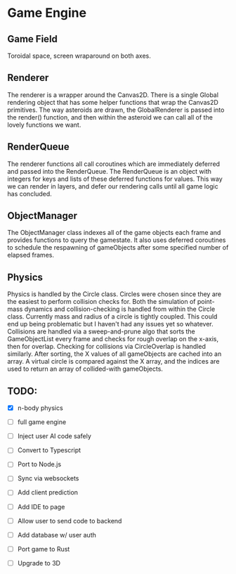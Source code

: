 # Game Engine 

## Game Field

Toroidal space, screen wraparound on both axes. 

## Renderer

The renderer is a wrapper around the Canvas2D. There is a single Global rendering object that has some helper functions that wrap
the Canvas2D primitives. The way asteroids are drawn, the GlobalRenderer is passed into the render() function, and then within the asteroid
we can call all of the lovely functions we want.

## RenderQueue

The renderer functions all call coroutines which are immediately deferred and passed into the RenderQueue. The RenderQueue is an object with integers
for keys and lists of these deferred functions for values. This way we can render in layers, and defer our rendering calls until all game logic has concluded.

## ObjectManager

The ObjectManager class indexes all of the game objects each frame and provides functions to query the gamestate. It also uses deferred coroutines to 
schedule the respawning of gameObjects after some specified number of elapsed frames. 

## Physics

Physics is handled by the Circle class. Circles were chosen since they are the easiest to perform collision checks for. Both the simulation of point-mass dynamics and collision-checking is handled from within the Circle class. Currently mass and radius of a circle is tightly coupled. This could end up being problematic but I 
haven't had any issues yet so whatever. Collisions are handled via a sweep-and-prune algo that sorts the GameObjectList every frame and checks for rough overlap on the x-axis, 
then for overlap. Checking for collisions via CircleOverlap is handled similarly. After sorting, the X values of all gameObjects are cached into an array. A virtual
circle is compared against the X array, and the indices are used to return an array of collided-with gameObjects.

## TODO:

- [x] n-body physics
- [ ] full game engine
- [ ] Inject user AI code safely
- [ ] Convert to Typescript
- [ ] Port to Node.js
- [ ] Sync via websockets
- [ ] Add client prediction
- [ ] Add IDE to page
- [ ] Allow user to send code to backend
- [ ] Add database w/ user auth
- [ ] Port game to Rust
- [ ] Upgrade to 3D

